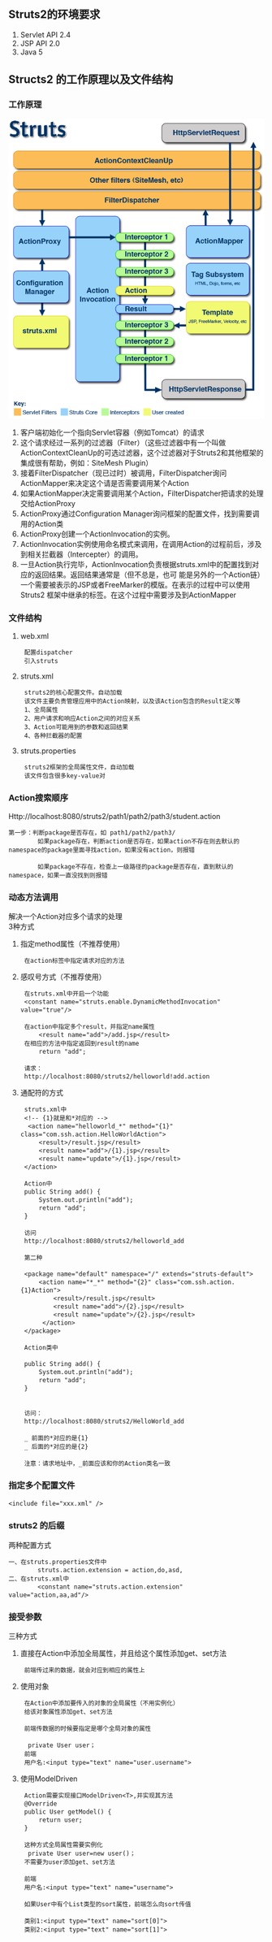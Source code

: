 ## Struts2的环境要求
1. Servlet API 2.4
2. JSP API 2.0
3. Java 5

## Structs2 的工作原理以及文件结构 
### 工作原理  
![](https://github.com/yuanyuan-sky/-/blob/master/笔记/imgs/6688.png)    

1. 客户端初始化一个指向Servlet容器（例如Tomcat）的请求
2. 这个请求经过一系列的过滤器（Filter）（这些过滤器中有一个叫做ActionContextCleanUp的可选过滤器，这个过滤器对于Struts2和其他框架的集成很有帮助，例如：SiteMesh Plugin）
3. 接着FilterDispatcher（现已过时）被调用，FilterDispatcher询问ActionMapper来决定这个请是否需要调用某个Action
4. 如果ActionMapper决定需要调用某个Action，FilterDispatcher把请求的处理交给ActionProxy
5. ActionProxy通过Configuration Manager询问框架的配置文件，找到需要调用的Action类
6. ActionProxy创建一个ActionInvocation的实例。
7. ActionInvocation实例使用命名模式来调用，在调用Action的过程前后，涉及到相关拦截器（Intercepter）的调用。
8. 一旦Action执行完毕，ActionInvocation负责根据struts.xml中的配置找到对应的返回结果。返回结果通常是（但不总是，也可 能是另外的一个Action链）一个需要被表示的JSP或者FreeMarker的模版。在表示的过程中可以使用Struts2 框架中继承的标签。在这个过程中需要涉及到ActionMapper  

### 文件结构
1. web.xml
		
		配置dispatcher
		引入struts
2. struts.xml

		struts2的核心配置文件。自动加载
		该文件主要负责管理应用中的Action映射，以及该Action包含的Result定义等
		1、全局属性
		2、用户请求和响应Action之间的对应关系
		3、Action可能用到的参数和返回结果
		4、各种拦截器的配置
3. struts.properties

		struts2框架的全局属性文件，自动加载
		该文件包含很多key-value对

### Action搜索顺序  
Http://localhost:8080/struts2/path1/path2/path3/student.action

	第一步：判断package是否存在，如 path1/path2/path3/
			如果package存在，判断action是否存在，如果action不存在则去默认的namespace的package里面寻找action，如果没有action，则报错
			
			如果package不存在，检查上一级路径的package是否存在，直到默认的namespace，如果一直没找到则报错

### 动态方法调用
解决一个Action对应多个请求的处理  
3种方式  

1. 指定method属性（不推荐使用） 

		在action标签中指定请求对应的方法
2. 感叹号方式（不推荐使用）

		在struts.xml中开启一个功能
		<constant name="struts.enable.DynamicMethodInvocation" value="true"/>

		在action中指定多个result，并指定name属性
			<result name="add">/add.jsp</result>
		在相应的方法中指定返回到result的name
			return "add";
		
		请求：
		http://localhost:8080/struts2/helloworld!add.action
3. 通配符的方式
			
		struts.xml中
		<!-- {1}就是和*对应的 -->
		 <action name="helloworld_*" method="{1}" class="com.ssh.action.HelloWorldAction">
            <result>/result.jsp</result>
            <result name="add">/{1}.jsp</result>
            <result name="update">/{1}.jsp</result>
        </action>

		Action中
		public String add() {
	        System.out.println("add");
	        return "add";
	    }

		访问
		http://localhost:8080/struts2/helloworld_add

		第二种

		<package name="default" namespace="/" extends="struts-default">
	        <action name="*_*" method="{2}" class="com.ssh.action.{1}Action">
	            <result>/result.jsp</result>
	            <result name="add">/{2}.jsp</result>
	            <result name="update">/{2}.jsp</result>
		     </action>
	    </package>

		Action类中

		public String add() {
	        System.out.println("add");
	        return "add";
	    }


		访问：
		http://localhost:8080/struts2/HelloWorld_add

		_ 前面的*对应的是{1}
		_ 后面的*对应的是{2}

		注意：请求地址中，_前面应该和你的Action类名一致

### 指定多个配置文件

	<include file="xxx.xml" />

### struts2 的后缀
两种配置方式  

	一、在struts.properties文件中
			struts.action.extension = action,do,asd,
	二、在struts.xml中
			<constant name="struts.action.extension" value="action,aa,ad"/>

### 接受参数
三种方式  

1. 直接在Action中添加全局属性，并且给这个属性添加get、set方法

		前端传过来的数据，就会对应到相应的属性上
2. 使用对象

		在Action中添加要传入的对象的全局属性（不用实例化）
		给该对象属性添加get、set方法
			
		前端传数据的时候要指定是哪个全局对象的属性

		 private User user；
		前端
		用户名:<input type="text" name="user.username">
3. 使用ModelDriven

		Action需要实现接口ModelDriven<T>,并实现其方法
		@Override
	    public User getModel() {
	        return user;
	    }

		这种方式全局属性需要实例化
		 private User user=new user()；
		不需要为user添加get、set方法

		前端
		用户名:<input type="text" name="username">

		如果User中有个List类型的sort属性，前端怎么向sort传值
		
		类别1:<input type="text" name="sort[0]">
		类别2:<input type="text" name="sort[1]">
			
			  
	
	

		
		
